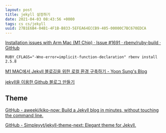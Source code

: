 ```yaml
---
layout: post
title: jekyll 설정하기
date: 2021-04-03 08:43:56 +0000
tags: cs cs/jekyll 
uuid: 27B1E6B4-04B1-4F1B-B833-5EFEA64ECCB9-405-00000C7BC670EDCA
---
```



[Installation issues with Arm Mac (M1 Chip) · Issue #1691 · rbenv/ruby-build · GitHub](https://github.com/rbenv/ruby-build/issues/1691)
```
RUBY_CFLAGS="-Wno-error=implicit-function-declaration" rbenv install 2.5.8
```

[M1 MAC에서 Jekyll 블로깅을 위한 로컬 환경 구축하기 - Yoon Sung's Blog](https://unluckyjung.github.io/develop-setting/2021/01/20/Mac-Jekyll-Setting/)

[jekyll을 이용한 Github 블로그 만들기](http://labs.brandi.co.kr/2018/05/14/chunbs.html)

## Theme
[GitHub - aweekj/kiko-now: Build a Jekyll blog in minutes, without touching the command line.](https://github.com/AWEEKJ/kiko-now)

[GitHub - Simpleyyt/jekyll-theme-next: Elegant theme for Jekyll.](https://github.com/simpleyyt/jekyll-theme-next)